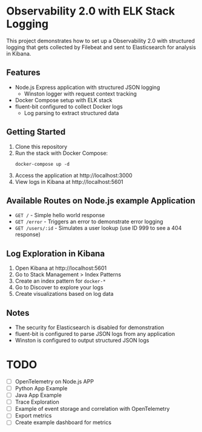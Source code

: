 # Observability 2.0 with ELK Stack Logging

This project demonstrates how to set up a Observability 2.0 with structured logging that gets collected by Filebeat and sent to Elasticsearch for analysis in Kibana.

## Features

- Node.js Express application with structured JSON logging
  - Winston logger with request context tracking
- Docker Compose setup with ELK stack
- fluent-bit configured to collect Docker logs
  - Log parsing to extract structured data

## Getting Started

1. Clone this repository
2. Run the stack with Docker Compose:
    ```shell
    docker-compose up -d
    ```
3. Access the application at http://localhost:3000
4. View logs in Kibana at http://localhost:5601

## Available Routes on Node.js example Application

- `GET /` - Simple hello world response
- `GET /error` - Triggers an error to demonstrate error logging
- `GET /users/:id` - Simulates a user lookup (use ID 999 to see a 404 response)

## Log Exploration in Kibana

1. Open Kibana at http://localhost:5601
2. Go to Stack Management > Index Patterns
3. Create an index pattern for `docker-*`
4. Go to Discover to explore your logs
5. Create visualizations based on log data

## Notes

- The security for Elasticsearch is disabled for demonstration
- fluent-bit is configured to parse JSON logs from any application
- Winston is configured to output structured JSON logs

# TODO

- [ ] OpenTelemetry on Node.js APP
- [ ] Python App Example
- [ ] Java App Example
- [ ] Trace Exploration
- [ ] Example of event storage and correlation with OpenTelemetry
- [ ] Export metrics
- [ ] Create example dashboard for metrics
